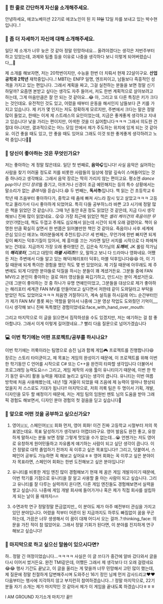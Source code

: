 ### 👋 한 줄로 간단하게 자신을 소개해주세요.

안녕하세요, 에코노베이션 22기로 에코노인이 된 지 ~~11일~~ 12일 차를 보내고 있는 박수현입니다..!



### 🔎 좀 더 자세하기 자신에 대해 소개해주세요.

일단 제 소개가 너무 늦은 것 같아 정말 민망하네요... 올려야겠다는 생각은 저번주부터 하고 있었는데, 과제와 팀플 등을 이유로 나중을 생각하다 보니 이렇게 되어버렸습니다,,,:smiling_face_with_tear:

제 소개를 해보자면, 저는 20학번이지만, 수능을 한번 더 치뤄서 현재 22살이구요. **산업공학과 2학년** 재학중입니다..!
MBTI는 ENFP 일명, 엔프피이고, 남들보다 즉흥적인 성격을 가지고 있는 편입니다. 그래서 계획을 짜고, 그걸 실천하는 분들을 보면 정말 신기하달까? 요즘엔 본받고 싶다는 생각도 자주 들어서, 저도 한번 계획적으로 살아보려고 하는데, 그게 마음만큼은 잘 안 되는 것 같아요...:joy:
아, 그리고 또 다른 특징은 키가 크다는 것인데요. 유전적인 것도 있고, 어렸을 때부터 운동을 해서인지 남들보다 큰 키를 가지고 있습니다. 제 키가 몇 인지는 저도 정확하게 모르지만, 주변에서 크다는 말은 정말 많이 들었고, 한때는 이게 제 스트레스의 요인이었는데, 지금은 좋게좋게 생각하고 지내고 있습니다!
낯을 가리는 편이지만, 어색한 것을 더 싫어합니다ㅋㅋㅋ 그래서 의도한 건 절대 아니지만, 결과적으로는 어느 모임 안에서 제가 주도하는 위치에 있게 되는 것 같아요. 이건 좋을 때도 있고, 안 좋을 때도 있어요 그래도 이것 또한 좋게좋게 생각하려고 노력 중입니다:slightly_smiling_face::slightly_smiling_face:



### 💌 당신이 좋아하는 것은 무엇인가요?

저는 좋아하는 게 정말 많은데요. 일단 첫 번째로, **음악**:headphones:입니다! 사실 음악은 싫어하는 사람을 찾기 어려울 정도로 저를 비롯한 사람들의 일상에 정말 깊숙이 스며들어있는 것 중 하나라고 생각해요. 그래서 음악 장르는 딱히 가리지 않는 편이고요. 평소엔 *dance pop이나 인디 장르*를 즐기고, 아프거나 신경이 조금 예민해지는 등의 특수 상황에서는 말소리가 없는 *클래식*을 듣습니다.:smile:
두 번째는, **독서**:books:입니다. 책 읽는 건 초등학교 6학년 때 즈음부터 좋아하다가, 중학교 때 춤에 빠져 사느라 잠시 잊고 살았고ㅋㅋㅋ 고등학교 올라가서 다시 좋아하게 되었어요. 특히 다들 공부하느라 바쁜 고3 시기에 정말 많은 책을 읽었던 것 같습니다. 그때 1년 동안 8권 정도 읽었던 것 같은데, 지금 다시 생각해보니 진짜 많이 읽었네요.. :astonished::astonished:
가장 최근에 읽었던 책은 *셸리 케이건의 죽음이란 무엇인가*였는데, 책도 두껍고 주제도 심오해서 읽는데 시간이 되게 오래 걸렸어요. 책이 유명한 만큼 확실히 살면서 한 번쯤은 읽어볼만한 책인 것 같아요. 죽음이나 사후 세계에 관심 있으신 에코노 여러분들에게 추천드립니다!
세 번째는, 무언가에 한번 빠지면 되게 깊이 빠지는 덕후기질이 있어서, 제 흥미를 끄는 거라면 일단 서치를 시작으로 다 파헤쳐보는 건데요. 지금까지 가장 오래 좋아했던 건, 김은숙 작가님의 **_도깨비_**, JK 롤링 작가님의 **_해리포터_**, 그리고 대망의 **_마블 시리즈_**!!! 오, 말하고 보니 다 드라마나 영화네요. 어쨌든 저는 주변에서 다들 알고 있는 해덕(해리포터 덕후), 마블 덕후입니다:laughing::laughing:
아, 이 기질 때문에 되게 특이한 경험을 했던 적도 몇 번 있었어요. 제 기질 때문에 아무래도 제 주변에도 되게 다양한 분야들로 덕질을 하시는 분들이 꽤 계셨거든요. 그분들 중에 FAN MV라고 본인이 좋아하는 걸로 여러 영상들을 짜깁기하고, 만드시는 분이 계셨거든요. 근데 그분이 좋아하는 것 중 하나가 유명 연예인이었고, 그분들을 대상으로 제가 좋아하는 해리포터 세계관 FAN MV를 만들어보고 싶다면서 저한테 같이 도와달라고 부탁을 받았던 적도 있었어요ㅋㅋㅋ 처음엔 거절하다가, 계속 설득을 하시길래 어느 순간부터인가 제가 FAN MV 플롯 짜는 역할을 맡아서 나중에 그분 영상 작업도 도와줬던 기억이,,,, 다시 생각해 보니 진짜 독특했던 경험이었네요:face_with_hand_over_mouth:

그리고 마지막으로 이 글을 읽으면서 짐작하셨을 수도 있겠지만, 저는 얘기하는 걸 참 좋아합니다. 그래서 이게 이렇게 길어졌네요...? 빨리 다음 질문으로 넘어가겠습니다



### 💻 이번 학기에는 어떤 프로젝트/공부를 하시나요?

이번 학기에는 끼룩이라는 팀명으로 승진 님과 함께 게임:video_game: 프로젝트를 진행합니다:laughing: 장르는 스토리 타이쿤이고, 제 목표는 게임의 완성이기 때문에, 이 프로젝트를 위해 이번 한 학기동안 C 언어를 시작으로 C# 또는 C++을 완전히 타파할 생각입니다 더불어서 프로그래밍 능력도요:fire::fire:
그리고, 게임 제작의 사용 툴이 유니티이기 때문에, 이번 한 학기 동안 유니티 활용 능력을 제대로 늘리고 싶다는 생각이 큽니다. 유니티는 이번 여름 방학에 처음 사용해봤는데, 내년 1월 겨울이 되었을 때 즈음에 제 능력이 얼마나 향상되었을지 저 스스로도 기대가 됩니다!!
마지막으로, 저희 끼룩 팀은 두 명이서 기획, 개발, 디자인을 모두 할 예정이기 때문에, 저는 게임 팀의 임원빈 멘토 님의 도움을 받아 그래픽 경험도 해보면서, 디자인 분야 경험의 첫 걸음을 딛고 싶습니다:blue_heart:



### 👣 앞으로 어떤 것을 공부하고 싶으신가요?

1. 영어:us:, 스페인어:es: 회화
먼저, 영어 회화! 이건 진짜 고등학교 시절부터 저의 목표였는데요. 목표 달성하기가 생각보다 어렵더라구요. 영어 발음도 완전 좋고, 유창하게 말하시는 분들 보면 정말 그렇게 멋있을 수가 없는데...:sob: 언젠가는 저도 영어로 유창하게 원어민들하고 자유롭게 얘기하는 사람이 되고 싶단 생각이 큽니다. 이건 정말로 대학 졸업하기 전까지 꼭 이루고 싶은 목표입니다!! 그리고, 덧붙여서, 스페인어 공부도 가능하면 꼭 해보고 싶어요ㅎㅎ 영어 회화는 꼭 이루고 싶은 분야이자 목표라면, 스페인어 회화는 한번 도전해보고 싶은 분야입니다!

2. 유니티를 비롯한 게임 엔진 많이 경험해보기
현재 제 꿈은 게임 개발자이기 때문에, 이번 학기를 기점으로 유니티을 잘 알고 사용할 줄 아는 사람이 되고 싶습니다. 그리고 유니티를 잘 다루는 실력까지 온다면, 다른 게임 엔진들도 경험해보면서 실력을 쌓고 싶습니다. 나중에 게임 개발 회사에 들어가거나 혹은 제가 직접 회사를 설립하게 되는 날이 올 때까지:fire::fire:

3. 수면과학 연구
정말정말 뜬금없지만,, 이 분야도 제가 아주 예전부터 관심을 가지고 있던 분야입니다. 어렸을 적부터 어른이 된 지금까지도 하루도 빠짐없이 꿈을 꾸곤 하는데, 가끔은 너무 생생해서 이 꿈이 대채 어디서 오는 걸까..?:thinking_face: 의문을 가진 적이 참 많았어요. 그래서 정말 기회가 된다면, 이 분야를 진지하게 연구해보고 싶습니다! 



### 💙 마지막으로 하고 싶으신 말씀이 있으시다면?

하.. 정말 긴 여정이었습니다...ㅋㅋㅋㅋ 사실은 이 글 쓰다가 중간에 알바 갔다와서 글을 다시 이어서 썼거든요. 완전 TMI같은데, 어쨌든 그래서 제 생각보다 더 오래 걸렸네요:joy::joy: 
행사 기간도 끝났고, 이 글을 올리는 게 맞을까 너무 민망해서 고민 많이 했는데, 제 질문에 정말 친절하게 답변해주시며 도와주신 16기 정인 님께 먼저 감사드리고:heart::heart: 다음부터는 행사에 지각하지 않고 부지런히 참여하겠습니다...!
정말 마지막으로, 22기 분들 자기 소개는 제가 마지막인 것 같아서 제가 이 게임을 끝내도록 하겠습니다ㅎㅎㅎ

I AM GROUND 자기소개 마치기! 끝!!
